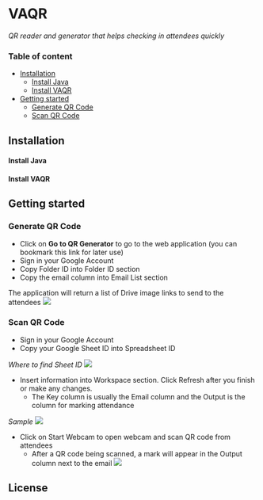 # VAQR
*QR reader and generator that helps checking in attendees quickly*
### Table of content
- [Installation](#installation)
    - [Install Java](#install-java)
    - [Install VAQR](#install-vaqr)
- [Getting started](#getting-started)
    - [Generate QR Code](#generate-qr-code)
    - [Scan QR Code](#scan-qr-code)
   
## Installation
#### Install Java
#### Install VAQR
## Getting started
### Generate QR Code
- Click on **Go to QR Generator** to go to the web application (you can bookmark this link for later use)
- Sign in your Google Account
- Copy Folder ID into Folder ID section
- Copy the email column into Email List section

The application will return a list of Drive image links to send to the attendees
    <img src = "https://user-images.githubusercontent.com/18899970/27971357-09bb7dc2-6318-11e7-8999-4f91a6e057a9.png"/>
### Scan QR Code
- Sign in your Google Account
- Copy your Google Sheet ID into Spreadsheet ID

*Where to find Sheet ID*
    <img src = "https://user-images.githubusercontent.com/18899970/27970654-43c24cba-6315-11e7-91ed-945db7bc16a7.png"/>
- Insert information into Workspace section. Click Refresh after you finish or make any changes.
    - The Key column is usually the Email column and the Output is the column for marking attendance
    
*Sample*
    <img src = "https://user-images.githubusercontent.com/18899970/27970797-b5793c56-6315-11e7-92f1-37653e638021.png"/>
- Click on Start Webcam to open webcam and scan QR code from attendees
    - After a QR code being scanned, a mark will appear in the Output column next to the email
        <img src = "https://user-images.githubusercontent.com/18899970/27972421-ed952c0c-631b-11e7-9044-c1ce6513c394.png">

## License

